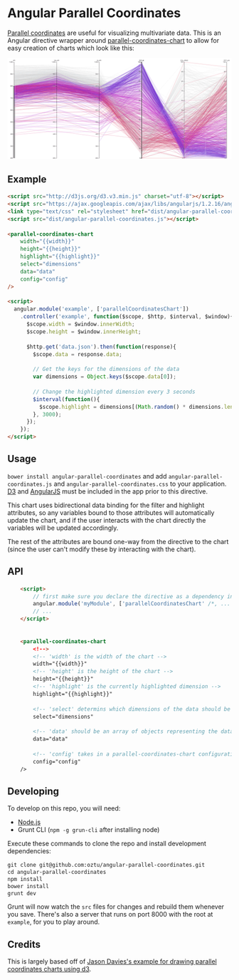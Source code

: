 # Angular Parallel Coordinates

[Parallel coordinates](http://en.wikipedia.org/wiki/Parallel_coordinates) are useful for
visualizing multivariate data. This is an Angular directive wrapper around [parallel-coordinates-chart](https://github.com/oztu/parallel-coordinates-chart) to allow for easy creation of charts which look like this:

<img src="https://raw.githubusercontent.com/oztu/parallel-coordinates-chart/master/example/screenshot.png"/>

## Example
```html
<script src="http://d3js.org/d3.v3.min.js" charset="utf-8"></script>
<script src="https://ajax.googleapis.com/ajax/libs/angularjs/1.2.16/angular.min.js"></script>
<link type="text/css" rel="stylesheet" href="dist/angular-parallel-coordinates.css" />
<script src="dist/angular-parallel-coordinates.js"></script>

<parallel-coordinates-chart
	width="{{width}}"
	height="{{height}}"
	highlight="{{highlight}}"
	select="dimensions"
	data="data" 
	config="config" 
/>

<script>
  angular.module('example', ['parallelCoordinatesChart'])
    .controller('example', function($scope, $http, $interval, $window){
      $scope.width = $window.innerWidth;
      $scope.height = $window.innerHeight;
      
      $http.get('data.json').then(function(response){
        $scope.data = response.data;
        
        // Get the keys for the dimensions of the data
        var dimensions = Object.keys($scope.data[0]);

        // Change the highlighted dimension every 3 seconds
        $interval(function(){
          $scope.highlight = dimensions[(Math.random() * dimensions.length - 1)|0];
        }, 3000);
      });
    });
</script>
```

## Usage
`bower install angular-parallel-coordinates` and add `angular-parallel-coordinates.js` and `angular-parallel-coordinates.css` to your application. [D3](http://d3js.org/) and [AngularJS](https://angularjs.org/) must be included in the app prior to this directive.

This chart uses bidirectional data binding for the filter and highlight attributes, so any variables bound to those attributes will automatically update the chart, and if the user interacts with the chart directly the variables will be updated accordingly.

The rest of the attributes are bound one-way from the directive to the chart (since the user can't modify these by interacting with the chart).

## API
```html
	<script>
		// first make sure you declare the directive as a dependency in your module
		angular.module('myModule', ['parallelCoordinatesChart' /*, ... other dependencies ... */]);
		// ...
	</script>
	

	<parallel-coordinates-chart
		<!-->
		<!-- 'width' is the width of the chart -->
		width="{{width}}"
		<!-- 'height' is the height of the chart -->
		height="{{height}}"
		<!-- 'highlight' is the currently highlighted dimension -->
		highlight="{{highlight}}"

		<!-- 'select' determins which dimensions of the data should be visualized -->
		select="dimensions"

		<!-- 'data' should be an array of objects representing the data to visualize -->
		data="data" 
		
		<!-- 'config' takes in a parallel-coordinates-chart configuration object -->
		config="config"
	/>
```

## Developing

To develop on this repo, you will need:
* [Node.js](http://nodejs.org/) 
* Grunt CLI (`npm -g grun-cli` after installing node)

Execute these commands to clone the repo and install development dependencies:
```
git clone git@github.com:oztu/angular-parallel-coordinates.git
cd angular-parallel-coordinates
npm install
bower install
grunt dev
```

Grunt will now watch the `src` files for changes and rebuild them whenever you save. There's also a server
that runs on port 8000 with the root at `example`, for you to play around.

## Credits

This is largely based off of [Jason Davies's example for drawing parallel coordinates charts using d3](http://bl.ocks.org/jasondavies/1341281).

